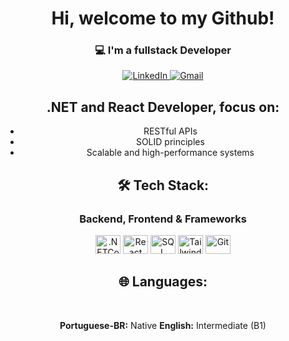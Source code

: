 <div align="center">
  <h1>Hi, welcome to my Github!</h1> 
  <h3>💻 I'm a fullstack Developer</h3>
</div>

<div align="center">
  <p>
    <a href="https://www.linkedin.com/in/myrellaggomes/" target="_blank">
      <img src="https://img.shields.io/badge/LinkedIn-0A66C2?style=for-the-badge&logo=linkedin&logoColor=white" alt="LinkedIn"/>
    </a>
    <a href="mailto:myrellagomes832@com" target="_blank">
      <img src="https://img.shields.io/badge/Gmail-EA4335?style=for-the-badge&logo=gmail&logoColor=white" alt="Gmail"/>
    </a>
  </p>
</div>

<div align="center">
  <h2>.NET and React Developer, focus on:</h2>
    <ul>
       <li>RESTful APIs</li>
       <li>SOLID principles</li>
       <li>Scalable and high-performance systems</li>
  </ul>
</div>

<div align="center">
  <h2>🛠️ Tech Stack: </h2>
  <h3>Backend, Frontend & Frameworks</h3>
  <p>
  <img alt=".NETCore" height="30" width="40" title="Git" src="https://cdn.jsdelivr.net/gh/devicons/devicon@latest/icons/dotnetcore/dotnetcore-original.svg" />
  <img alt="React" height="30" width="40" title="Git" src="https://cdn.jsdelivr.net/gh/devicons/devicon@latest/icons/react/react-original-wordmark.svg" />
  <img alt="SQL Server" height="30" width="40" title="Git" src="https://cdn.jsdelivr.net/gh/devicons/devicon@latest/icons/microsoftsqlserver/microsoftsqlserver-original-wordmark.svg" />
  <img alt="Tailwind" height="30" width="40" title="Git" src="https://cdn.jsdelivr.net/gh/devicons/devicon@latest/icons/tailwindcss/tailwindcss-original.svg" />
  <img alt="Git" height="30" width="40" title="Git" src="https://cdn.jsdelivr.net/gh/devicons/devicon/icons/git/git-original.svg" />
  </p>
 </div> 

<div align="center">
  <h2>🌐 Languages: </h2>
</br>
  <p>
    <strong>Portuguese-BR:</strong> Native
    <strong>English:</strong> Intermediate (B1)  
  </p>
</div>
</br>
